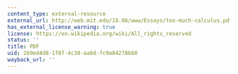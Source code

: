 ```yaml
---
content_type: external-resource
external_url: http://web.mit.edu/18.06/www/Essays/too-much-calculus.pdf
has_external_license_warning: true
license: https://en.wikipedia.org/wiki/All_rights_reserved
status: ''
title: PDF
uid: 269ed4d8-1f8f-4c38-aa6d-fc9a84278660
wayback_url: ''
---
```

